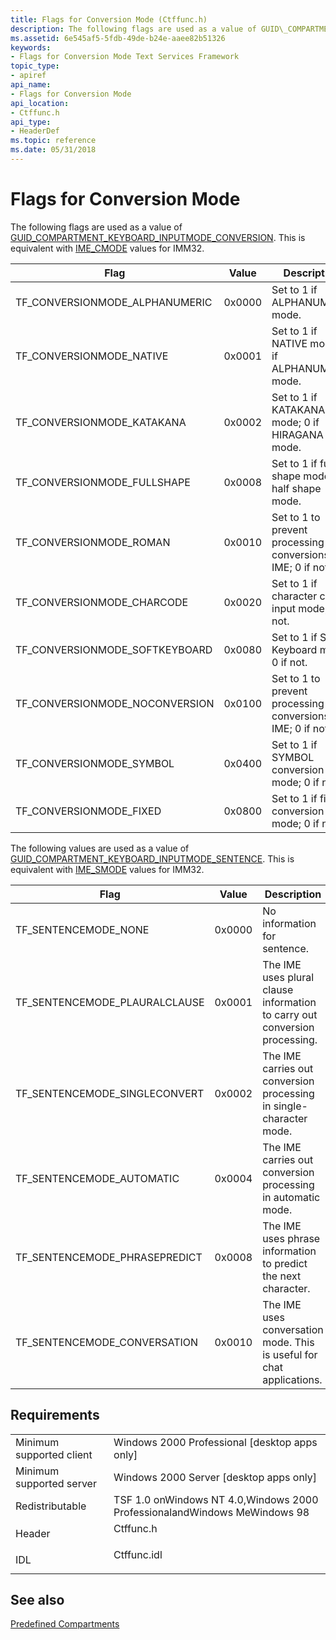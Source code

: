 ```yaml
---
title: Flags for Conversion Mode (Ctffunc.h)
description: The following flags are used as a value of GUID\_COMPARTMENT\_KEYBOARD\_INPUTMODE\_CONVERSION. This is equivalent with IME\_CMODE values for IMM32.
ms.assetid: 6e545af5-5fdb-49de-b24e-aaee82b51326
keywords:
- Flags for Conversion Mode Text Services Framework
topic_type:
- apiref
api_name:
- Flags for Conversion Mode
api_location:
- Ctffunc.h
api_type:
- HeaderDef
ms.topic: reference
ms.date: 05/31/2018
---
```


# Flags for Conversion Mode

The following flags are used as a value of [GUID\_COMPARTMENT\_KEYBOARD\_INPUTMODE\_CONVERSION](predefined-compartments.md). This is equivalent with [IME\_CMODE](../intl/ime-conversion-mode-values.md) values for IMM32.



| Flag                             | Value  | Description                                                     |
|----------------------------------|--------|-----------------------------------------------------------------|
| TF\_CONVERSIONMODE\_ALPHANUMERIC | 0x0000 | Set to 1 if ALPHANUMERIC mode.                                  |
| TF\_CONVERSIONMODE\_NATIVE       | 0x0001 | Set to 1 if NATIVE mode; 0 if ALPHANUMERIC mode.                |
| TF\_CONVERSIONMODE\_KATAKANA     | 0x0002 | Set to 1 if KATAKANA mode; 0 if HIRAGANA mode.                  |
| TF\_CONVERSIONMODE\_FULLSHAPE    | 0x0008 | Set to 1 if full shape mode; 0 if half shape mode.              |
| TF\_CONVERSIONMODE\_ROMAN        | 0x0010 | Set to 1 to prevent processing of conversions by IME; 0 if not. |
| TF\_CONVERSIONMODE\_CHARCODE     | 0x0020 | Set to 1 if character code input mode; 0 if not.                |
| TF\_CONVERSIONMODE\_SOFTKEYBOARD | 0x0080 | Set to 1 if Soft Keyboard mode; 0 if not.                       |
| TF\_CONVERSIONMODE\_NOCONVERSION | 0x0100 | Set to 1 to prevent processing of conversions by IME; 0 if not. |
| TF\_CONVERSIONMODE\_SYMBOL       | 0x0400 | Set to 1 if SYMBOL conversion mode; 0 if not.                   |
| TF\_CONVERSIONMODE\_FIXED        | 0x0800 | Set to 1 if fixed conversion mode; 0 if not.                    |



 

The following values are used as a value of [GUID\_COMPARTMENT\_KEYBOARD\_INPUTMODE\_SENTENCE](predefined-compartments.md). This is equivalent with [IME\_SMODE](../intl/ime-composition-string-values.md) values for IMM32.



| Flag                            | Value  | Description                                                                |
|---------------------------------|--------|----------------------------------------------------------------------------|
| TF\_SENTENCEMODE\_NONE          | 0x0000 | No information for sentence.                                               |
| TF\_SENTENCEMODE\_PLAURALCLAUSE | 0x0001 | The IME uses plural clause information to carry out conversion processing. |
| TF\_SENTENCEMODE\_SINGLECONVERT | 0x0002 | The IME carries out conversion processing in single-character mode.        |
| TF\_SENTENCEMODE\_AUTOMATIC     | 0x0004 | The IME carries out conversion processing in automatic mode.               |
| TF\_SENTENCEMODE\_PHRASEPREDICT | 0x0008 | The IME uses phrase information to predict the next character.             |
| TF\_SENTENCEMODE\_CONVERSATION  | 0x0010 | The IME uses conversation mode. This is useful for chat applications.      |



 

## Requirements



|                                     |                                                                                        |
|-------------------------------------|----------------------------------------------------------------------------------------|
| Minimum supported client<br/> | Windows 2000 Professional \[desktop apps only\]<br/>                             |
| Minimum supported server<br/> | Windows 2000 Server \[desktop apps only\]<br/>                                   |
| Redistributable<br/>          | TSF 1.0 onWindows NT 4.0,Windows 2000 ProfessionalandWindows MeWindows 98<br/>   |
| Header<br/>                   | <dl> <dt>Ctffunc.h</dt> </dl>   |
| IDL<br/>                      | <dl> <dt>Ctffunc.idl</dt> </dl> |



## See also

<dl> <dt>

[Predefined Compartments](predefined-compartments.md)
</dt> </dl>

 

